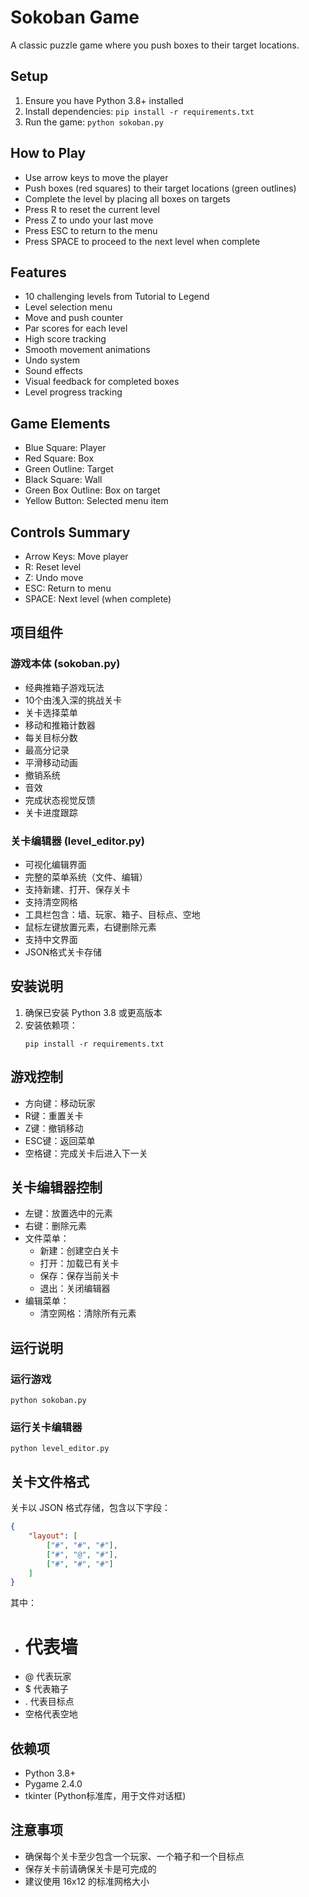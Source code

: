 # Sokoban Game

A classic puzzle game where you push boxes to their target locations.

## Setup
1. Ensure you have Python 3.8+ installed
2. Install dependencies: `pip install -r requirements.txt`
3. Run the game: `python sokoban.py`

## How to Play
- Use arrow keys to move the player
- Push boxes (red squares) to their target locations (green outlines)
- Complete the level by placing all boxes on targets
- Press R to reset the current level
- Press Z to undo your last move
- Press ESC to return to the menu
- Press SPACE to proceed to the next level when complete

## Features
- 10 challenging levels from Tutorial to Legend
- Level selection menu
- Move and push counter
- Par scores for each level
- High score tracking
- Smooth movement animations
- Undo system
- Sound effects
- Visual feedback for completed boxes
- Level progress tracking

## Game Elements
- Blue Square: Player
- Red Square: Box
- Green Outline: Target
- Black Square: Wall
- Green Box Outline: Box on target
- Yellow Button: Selected menu item

## Controls Summary
- Arrow Keys: Move player
- R: Reset level
- Z: Undo move
- ESC: Return to menu
- SPACE: Next level (when complete)

## 项目组件

### 游戏本体 (sokoban.py)
- 经典推箱子游戏玩法
- 10个由浅入深的挑战关卡
- 关卡选择菜单
- 移动和推箱计数器
- 每关目标分数
- 最高分记录
- 平滑移动动画
- 撤销系统
- 音效
- 完成状态视觉反馈
- 关卡进度跟踪

### 关卡编辑器 (level_editor.py)
- 可视化编辑界面
- 完整的菜单系统（文件、编辑）
- 支持新建、打开、保存关卡
- 支持清空网格
- 工具栏包含：墙、玩家、箱子、目标点、空地
- 鼠标左键放置元素，右键删除元素
- 支持中文界面
- JSON格式关卡存储

## 安装说明
1. 确保已安装 Python 3.8 或更高版本
2. 安装依赖项：
   ```
   pip install -r requirements.txt
   ```

## 游戏控制
- 方向键：移动玩家
- R键：重置关卡
- Z键：撤销移动
- ESC键：返回菜单
- 空格键：完成关卡后进入下一关

## 关卡编辑器控制
- 左键：放置选中的元素
- 右键：删除元素
- 文件菜单：
  - 新建：创建空白关卡
  - 打开：加载已有关卡
  - 保存：保存当前关卡
  - 退出：关闭编辑器
- 编辑菜单：
  - 清空网格：清除所有元素

## 运行说明
### 运行游戏
```
python sokoban.py
```

### 运行关卡编辑器
```
python level_editor.py
```

## 关卡文件格式
关卡以 JSON 格式存储，包含以下字段：
```json
{
    "layout": [
        ["#", "#", "#"],
        ["#", "@", "#"],
        ["#", "#", "#"]
    ]
}
```
其中：
- # 代表墙
- @ 代表玩家
- $ 代表箱子
- . 代表目标点
- 空格代表空地

## 依赖项
- Python 3.8+
- Pygame 2.4.0
- tkinter (Python标准库，用于文件对话框)

## 注意事项
- 确保每个关卡至少包含一个玩家、一个箱子和一个目标点
- 保存关卡前请确保关卡是可完成的
- 建议使用 16x12 的标准网格大小
